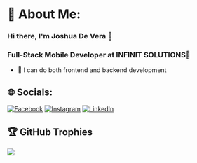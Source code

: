 
# 💫 About Me:
### Hi there, I'm Joshua De Vera 👋
### Full-Stack Mobile Developer at INFINIT SOLUTIONS🔭


- 🔭 I can do both frontend and backend development

## 🌐 Socials:
[![Facebook](https://img.shields.io/badge/Facebook-%231877F2.svg?logo=Facebook&logoColor=white)](https://www.facebook.com/itsthecancer101) [![Instagram](https://img.shields.io/badge/Instagram-%23E4405F.svg?logo=Instagram&logoColor=white)](https://www.instagram.com/jshdvr_/) [![LinkedIn](https://img.shields.io/badge/LinkedIn-%230077B5.svg?logo=linkedin&logoColor=white)](https://www.linkedin.com/in/joshua-de-vera-3529a01aa/)

## 🏆 GitHub Trophies
![](https://github-profile-trophy.vercel.app/?username=blank122&theme=radical&no-frame=false&no-bg=true&margin-w=4)

